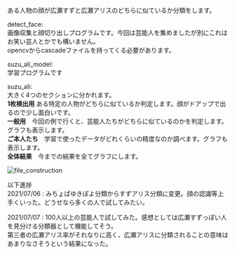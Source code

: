 
ある人物の顔が広瀬すずと広瀬アリスのどちらに似ているか分類をします。

detect_face:  
画像収集と顔切り出しプログラムです。今回は芸能人を集めましたが別にこれはお笑い芸人とかでも構いません。  
opencvからcascadeファイルを持ってくる必要があります。

suzu_ali_model:  
学習プログラムです

suzu_ali:  
大きく4つのセクションに分かれます。  
**1枚検出用** ある特定の人物がどちらに似ているか判定します。顔がドアップで出るので少し面白いです。  
**一般用**　今回の例で行くと、芸能人たちがどちらに似ているのかを判定します。グラフも表示します。  
**ご本人たち**　学習で使ったデータがどれくらいの精度なのか調べます。グラフも表示します。  
**全体結果**　今までの結果を全てグラフにします。  
  
  
![file_construction](https://user-images.githubusercontent.com/86167241/124968796-e649a380-e060-11eb-8ee5-7d505302a1f7.JPG) 

以下進捗  
2021/07/06 : みちょぱゆきぽよ分類からすずアリス分類に変更。顔の認識等上手くいった。どうせなら多くの人で試してみたい。  
  
2021/07/07 : 100人以上の芸能人で試してみた。感想としては広瀬すずっぽい人を見分ける分類器として機能してそう。  
             第三者の広瀬アリス率がそれなりに高く、広瀬アリスに分類されることの意味はあまりなさそうという結果になった。
